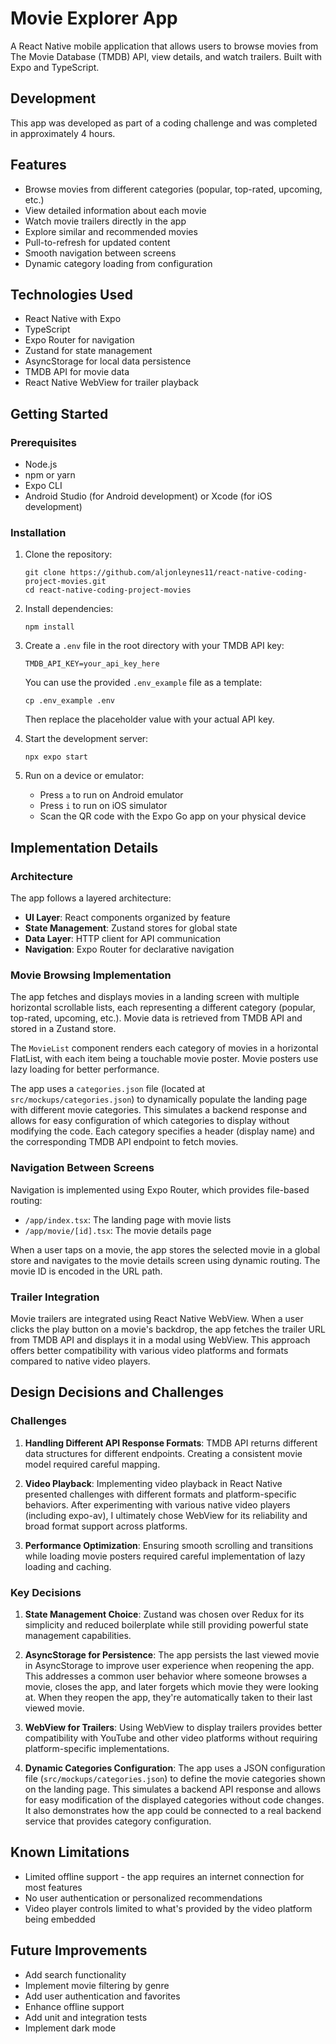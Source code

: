 # Movie Explorer App

A React Native mobile application that allows users to browse movies from The Movie Database (TMDB) API, view details, and watch trailers. Built with Expo and TypeScript.

## Development

This app was developed as part of a coding challenge and was completed in approximately 4 hours.

## Features

- Browse movies from different categories (popular, top-rated, upcoming, etc.)
- View detailed information about each movie
- Watch movie trailers directly in the app
- Explore similar and recommended movies
- Pull-to-refresh for updated content
- Smooth navigation between screens
- Dynamic category loading from configuration

## Technologies Used

- React Native with Expo
- TypeScript
- Expo Router for navigation
- Zustand for state management
- AsyncStorage for local data persistence
- TMDB API for movie data
- React Native WebView for trailer playback

## Getting Started

### Prerequisites

- Node.js
- npm or yarn
- Expo CLI
- Android Studio (for Android development) or Xcode (for iOS development)

### Installation

1. Clone the repository:
   ```
   git clone https://github.com/aljonleynes11/react-native-coding-project-movies.git
   cd react-native-coding-project-movies
   ```

2. Install dependencies:
   ```
   npm install
   ```

3. Create a `.env` file in the root directory with your TMDB API key:
   ```
   TMDB_API_KEY=your_api_key_here
   ```
   
   You can use the provided `.env_example` file as a template:
   ```
   cp .env_example .env
   ```
   Then replace the placeholder value with your actual API key.

4. Start the development server:
   ```
   npx expo start
   ```

5. Run on a device or emulator:
   - Press `a` to run on Android emulator
   - Press `i` to run on iOS simulator
   - Scan the QR code with the Expo Go app on your physical device

## Implementation Details

### Architecture

The app follows a layered architecture:

- **UI Layer**: React components organized by feature
- **State Management**: Zustand stores for global state
- **Data Layer**: HTTP client for API communication
- **Navigation**: Expo Router for declarative navigation

### Movie Browsing Implementation

The app fetches and displays movies in a landing screen with multiple horizontal scrollable lists, each representing a different category (popular, top-rated, upcoming, etc.). Movie data is retrieved from TMDB API and stored in a Zustand store.

The `MovieList` component renders each category of movies in a horizontal FlatList, with each item being a touchable movie poster. Movie posters use lazy loading for better performance.

The app uses a `categories.json` file (located at `src/mockups/categories.json`) to dynamically populate the landing page with different movie categories. This simulates a backend response and allows for easy configuration of which categories to display without modifying the code. Each category specifies a header (display name) and the corresponding TMDB API endpoint to fetch movies.

### Navigation Between Screens

Navigation is implemented using Expo Router, which provides file-based routing:

- `/app/index.tsx`: The landing page with movie lists
- `/app/movie/[id].tsx`: The movie details page

When a user taps on a movie, the app stores the selected movie in a global store and navigates to the movie details screen using dynamic routing. The movie ID is encoded in the URL path.

### Trailer Integration

Movie trailers are integrated using React Native WebView. When a user clicks the play button on a movie's backdrop, the app fetches the trailer URL from TMDB API and displays it in a modal using WebView. This approach offers better compatibility with various video platforms and formats compared to native video players.

## Design Decisions and Challenges

### Challenges

1. **Handling Different API Response Formats**: TMDB API returns different data structures for different endpoints. Creating a consistent movie model required careful mapping.

2. **Video Playback**: Implementing video playback in React Native presented challenges with different formats and platform-specific behaviors. After experimenting with various native video players (including expo-av), I ultimately chose WebView for its reliability and broad format support across platforms.

3. **Performance Optimization**: Ensuring smooth scrolling and transitions while loading movie posters required careful implementation of lazy loading and caching.

### Key Decisions

1. **State Management Choice**: Zustand was chosen over Redux for its simplicity and reduced boilerplate while still providing powerful state management capabilities.

2. **AsyncStorage for Persistence**: The app persists the last viewed movie in AsyncStorage to improve user experience when reopening the app. This addresses a common user behavior where someone browses a movie, closes the app, and later forgets which movie they were looking at. When they reopen the app, they're automatically taken to their last viewed movie.

3. **WebView for Trailers**: Using WebView to display trailers provides better compatibility with YouTube and other video platforms without requiring platform-specific implementations.

4. **Dynamic Categories Configuration**: The app uses a JSON configuration file (`src/mockups/categories.json`) to define the movie categories shown on the landing page. This simulates a backend API response and allows for easy modification of the displayed categories without code changes. It also demonstrates how the app could be connected to a real backend service that provides category configuration.

## Known Limitations

- Limited offline support - the app requires an internet connection for most features
- No user authentication or personalized recommendations
- Video player controls limited to what's provided by the video platform being embedded

## Future Improvements

- Add search functionality
- Implement movie filtering by genre
- Add user authentication and favorites
- Enhance offline support
- Add unit and integration tests
- Implement dark mode

